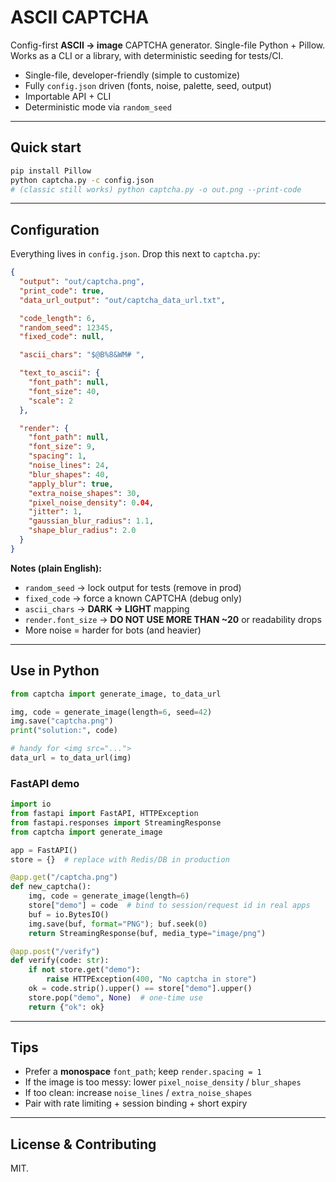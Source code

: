 # ASCII CAPTCHA

Config-first **ASCII → image** CAPTCHA generator. Single-file Python + Pillow. Works as a CLI or a library, with deterministic seeding for tests/CI.

- Single-file, developer-friendly (simple to customize)
- Fully `config.json` driven (fonts, noise, palette, seed, output)
- Importable API + CLI
- Deterministic mode via `random_seed`

---

## Quick start

```bash
pip install Pillow
python captcha.py -c config.json
# (classic still works) python captcha.py -o out.png --print-code
```

---

## Configuration

Everything lives in `config.json`. Drop this next to `captcha.py`:

```json
{
  "output": "out/captcha.png",
  "print_code": true,
  "data_url_output": "out/captcha_data_url.txt",

  "code_length": 6,
  "random_seed": 12345,
  "fixed_code": null,

  "ascii_chars": "$@B%8&WM# ",

  "text_to_ascii": {
    "font_path": null,
    "font_size": 40,
    "scale": 2
  },

  "render": {
    "font_path": null,
    "font_size": 9,
    "spacing": 1,
    "noise_lines": 24,
    "blur_shapes": 40,
    "apply_blur": true,
    "extra_noise_shapes": 30,
    "pixel_noise_density": 0.04,
    "jitter": 1,
    "gaussian_blur_radius": 1.1,
    "shape_blur_radius": 2.0
  }
}
```

**Notes (plain English):**
- `random_seed` → lock output for tests (remove in prod)
- `fixed_code` → force a known CAPTCHA (debug only)
- `ascii_chars` → **DARK → LIGHT** mapping
- `render.font_size` → **DO NOT USE MORE THAN ~20** or readability drops
- More noise = harder for bots (and heavier)

---

## Use in Python

```python
from captcha import generate_image, to_data_url

img, code = generate_image(length=6, seed=42)
img.save("captcha.png")
print("solution:", code)

# handy for <img src="...">
data_url = to_data_url(img)
```

### FastAPI demo

```python
import io
from fastapi import FastAPI, HTTPException
from fastapi.responses import StreamingResponse
from captcha import generate_image

app = FastAPI()
store = {}  # replace with Redis/DB in production

@app.get("/captcha.png")
def new_captcha():
    img, code = generate_image(length=6)
    store["demo"] = code  # bind to session/request id in real apps
    buf = io.BytesIO()
    img.save(buf, format="PNG"); buf.seek(0)
    return StreamingResponse(buf, media_type="image/png")

@app.post("/verify")
def verify(code: str):
    if not store.get("demo"):
        raise HTTPException(400, "No captcha in store")
    ok = code.strip().upper() == store["demo"].upper()
    store.pop("demo", None)  # one-time use
    return {"ok": ok}
```

---

## Tips

- Prefer a **monospace** `font_path`; keep `render.spacing = 1`
- If the image is too messy: lower `pixel_noise_density` / `blur_shapes`
- If too clean: increase `noise_lines` / `extra_noise_shapes`
- Pair with rate limiting + session binding + short expiry

---

## License & Contributing

MIT.
